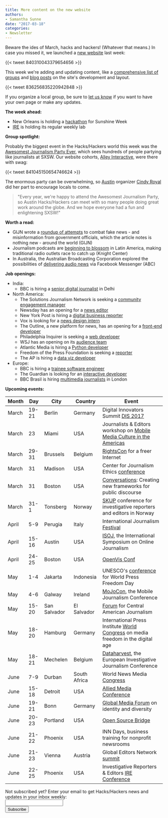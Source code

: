 ```yaml
---
title: More content on the new website
authors:
- Samantha Sunne
date: "2017-03-18"
categories:
- Newsletter
---
```


Beware the ides of March, hacks and hackers! (Whatever that means.) In case you missed it, we launched a [new website](hackshackers.com) last week:

{{< tweet 840310043379654656 >}}

<!---<blockquote class="twitter-tweet" data-lang="en"><p lang="en" dir="ltr">Check out the new <a href="https://twitter.com/hashtag/HacksHackers?src=hash">#HacksHackers</a> website! <a href="https://t.co/3qOKg0SM9h">https://t.co/3qOKg0SM9h</a> <a href="https://t.co/KOwi9K7sTh">pic.twitter.com/KOwi9K7sTh</a></p>&mdash; Hacks/Hackers (@HacksHackers) <a href="https://twitter.com/HacksHackers/status/840310043379654656">March 10, 2017</a></blockquote>--->
<!---#<script async src="//platform.twitter.com/widgets.js" charset="utf-8"></script>--->

This week we're adding and updating content, like a [comprehensive list of groups](https://hackshackers.com/groups/) and [blog posts](http://hackshackers.com/blog/) on the site's development and layout.

{{< tweet 836256835220942848 >}}

<!---<blockquote class="twitter-tweet" data-lang="en"><p lang="en" dir="ltr">Need ideas for events? Check out our guide to <a href="https://twitter.com/hashtag/HacksHackers?src=hash">#HacksHackers</a> <a href="https://twitter.com/hashtag/meetups?src=hash">#meetups</a>: <a href="https://t.co/g01U5JMfhO">https://t.co/g01U5JMfhO</a></p>&mdash; Hacks/Hackers (@HacksHackers) <a href="https://twitter.com/HacksHackers/status/836256835220942848">February 27, 2017</a></blockquote>--->
<!---<script async src="//platform.twitter.com/widgets.js" charset="utf-8"></script>--->

If you organize a local group, be sure to [let us know](https://docs.google.com/forms/d/e/1FAIpQLSdX5tuL_OKd39gntdUAMOSLxsmHDH5qfXtUS7hq83CDHONIPg/viewform) if you want to have your own page or make any updates.

**The week ahead:**

* New Orleans is holding a [hackathon](https://www.meetup.com/Hacks-Hackers-New-Orleans/events/238418707/) for Sunshine Week
* [IRE](https://www.meetup.com/hackshackersIRE/) is holding its regular weekly lab

**Group spotlight:**

Probably the biggest event in the Hacks/Hackers world this week was the [Awesomest Journalism Party Ever](https://theawesomest.journalismparty.com/ever/vii/), which sees hundreds of people partying like journalists at SXSW. Our website cohorts, [Alley Interactive](alleyinteractive.com), were there with swag:

{{< tweet 841045150654746624 >}}

<!---<blockquote class="twitter-tweet" data-lang="en"><p lang="en" dir="ltr">The Awesomest Journalism Party. Ever. is starting now! Come say hi and grab some swag. <a href="https://t.co/X4KFWElXgA">pic.twitter.com/X4KFWElXgA</a></p>&mdash; Alley Interactive (@alleydigital) <a href="https://twitter.com/alleydigital/status/841045150654746624">March 12, 2017</a></blockquote>--->
<!---<script async src="//platform.twitter.com/widgets.js" charset="utf-8"></script>--->

The enormous party can be overwhelming, so [Austin](https://www.meetup.com/Hacks-Hackers-Austin/) organizer [Cindy Royal](https://twitter.com/CindyRoyal) did her part to encourage locals to come.

>"Every year, we're happy to attend the Awesomest Journalism Party, so Austin Hacks/Hackers can meet with so many people doing great work around the globe. And we hope everyone had a fun and enlightening SXSW!"

**Worth a read:**

* GIJN wrote a [roundup of attempts](http://gijn.org/2017/03/07/fake-sources-and-narratives-journalism-fights-back/) to combat fake news - and misinformation from government officials, which the article notes is nothing new - around the world (GIJN)
* Journalism podcasts are [beginning to blossom](https://knightcenter.utexas.edu/blog/00-18106-traditional-radio-faces-new-competition-latin-america-podcasts-digital-native-media-ar) in Latin America, making traditional radio outlets race to catch up (Knight Center)
* In Australia, the Australian Broadcasting Corporation explored the possibilities of [delivering audio news](http://abcnewsgathering.tumblr.com/post/158373011766/delivering-audio-via-facebook-messenger-what-we) via Facebook Messenger (ABC)

**Job openings:**

* India:
  * BBC is hiring a [senior digital journalist](http://careerssearch.bbc.co.uk/jobs/job/Senior-Digital-Journalist-World-Online/20130) in Delhi
* North America:
  * The Solutions Journalism Network is seeking a [community engagement manager](https://hackpack.press/feed/snap/2586)
  * Newsday has an opening for a [news editor](http://www.newsday.com/services/newsday-com-job-openings-1.1532621)
  * New York Post is hiring a [digital business reporter](http://talkingbiznews.com/biz-news-help-wanted/new-york-post-seeks-digital-business-reporter/)
  * Vox is looking for a [news design intern](https://storytelling.voxmedia.com/2017/3/10/14871408/hiring-intern-summer)
  * The Outline, a new platform for news, has an opening for a [front-end developer](https://boards.greenhouse.io/theoutline/jobs/633484#.WMq1QhIrJsO)
  * Philadelphia Inquirer is seeking a [web developer](http://technical.ly/job/web-developer-node-js/)
  * WSJ has an opening on its [audience team](https://medium.com/@WSJ/our-audience-team-is-growing-4f721a19d554)
  * Atlantic Media is hiring a [Python developer](http://atlanticmedia.applytojob.com/apply/i42pWh/Python-Web-Developer)
  * Freedom of the Press Foundation is seeking a [reporter](http://ijnet.org/en/opportunities/freedom-press-foundation-seeks-reporterresearcher-us)
  * The AP is hiring a [data viz developer](http://chp.tbe.taleo.net/chp04/ats/careers/requisition.jsp?org=AP&cws=1&rid=5135)
* Europe:
  * BBC is hiring a [trainee software engineer](http://careerssearch.bbc.co.uk/jobs/job/Trainee-Software-Engineer-BBC-Digital-News-12-Month-Placement/20468)
  * The Guardian is looking for an [interactive developer](https://gnm.taleo.net/careersection/ex/jobdetail.ftl?job=KIN00010K&tz=GMT+00:00&lang=en)
  * BBC Brasil is hiring [multimedia journalists](http://ijnet.org/en/opportunities/bbc-seeks-multimedia-journalists-brazil) in London

**Upcoming events:**

| Month | Day | City | Country | Event |
| ----- | --- | ---- | ------- | ----- |
March | 19-21 | Berlin | Germany | Digital Innovators Summit [DIS 2017](http://www.innovators-summit.com/dis-home/)
March | 23 | Miami | USA | Journalists & Editors workshop on [Mobile Media Culture in the Americas](https://mmca17.splashthat.com/)
March | 29-31 | Brussels | Belgium | [RightsCon](https://www.rightscon.org/) for a freer Internet
March | 31 | Madison | USA | Center for Journalism Ethics [conference](https://ethics.journalism.wisc.edu/conference/2017-conference/)
March | 31 | Boston | USA | [Conversations](http://bit.ly/2lZyLYx): Creating new frameworks for public discourse
March | 31-1 | Tonsberg | Norway | [SKUP](https://skup2017aschedorg.sched.com/) conference for investigative reporters and editors in Norway
April | 5-9 | Perugia | Italy | International Journalism [Festival](http://www.journalismfestival.com/)
April | 15-16 | Austin | USA | [ISOJ](https://online.journalism.utexas.edu/), the International Symposium on Online Journalism
April | 24-25 | Boston | USA | [OpenVis Conf](https://openvisconf.com/)
May | 1-4 | Jakarta | Indonesia | UNESCO's [conference](http://en.unesco.org/wpfd) for World Press Freedom Day
May | 4-6 | Galway | Ireland | [MoJoCon](https://mojocon.rte.ie/), the Mobile Journalism Conference
May | 15-20 | San Salvador | El Salvador | [Forum](http://forocap.elfaro.net/es/2016) for Central American Journalism
May | 18-20 | Hamburg | Germany | International Press Institute [World Congress](https://ipiwoco2017.sched.com/list/descriptions/) on media freedom in the digital age
May | 18-21 | Mechelen | Belgium | [Dataharvest](http://journalismfund.eu/event/eijc-dataharvest-2017-mechelen), the European Investigative Journalism Conference
June | 7-9 | Durban | South Africa | World News Media [Congress](https://events.wan-ifra.org/events/world-news-media-congress-2017)
June | 15-18 | Detroit | USA | [Allied Media Conference](https://www.alliedmedia.org/amc)
June | 19-21 | Bonn | Germany | [Global Media Forum](http://www.dw.com/en/global-media-forum/global-media-forum/s-101219) on identity and diversity
June | 20-23 | Portland | USA | [Open Source Bridge](http://opensourcebridge.org/)
June | 21-22 | Phoenix | USA | INN Days, business training for nonprofit newsrooms
June | 21-23 | Vienna | Austria | Global Editors Network [summit](https://events.bizzabo.com/201051/page/1009031/gen-summit-2017)
June | 22-25 | Phoenix | USA | Investigative Reporters & Editors [IRE Conference](http://www.ire.org/conferences/ire2017/)

<div id="mc_embed_signup"><form id="mc-embedded-subscribe-form" class="validate" action="//hackshackers.us1.list-manage.com/subscribe/post?u=c56f2e53d5ed6ef87f8aaa75c&amp;id=fb2bc6f10b" method="post" name="mc-embedded-subscribe-form" novalidate="" target="_blank">
<div id="mc_embed_signup_scroll">
<div class="mc-field-group"><label for="mce-EMAIL">Not subscribed yet? Enter your email to get Hacks/Hackers news and updates in your inbox weekly:  </label></div>
<div class="mc-field-group"><input id="mce-EMAIL" class="required email" name="EMAIL" type="email" value="" /></div>
<!-- real people should not fill this in and expect good things - do not remove this or risk form bot signups-->
<div style="position: absolute; left: -5000px;"><input tabindex="-1" name="b_c56f2e53d5ed6ef87f8aaa75c_fb2bc6f10b" type="text" value="" /></div>
<div class="clear"><input id="mc-embedded-subscribe" class="button" name="subscribe" type="submit" value="Subscribe" /></div>
</div>
</form></div>
<!--End mc_embed_signup-->

<meta name="twitter:card" content="summary">
<meta name="twitter:image:src" content="https://hackshackers.com/content-images/news/2017/03/Screen-Shot-2017-03-07-at-5.02.54-PM.png">

